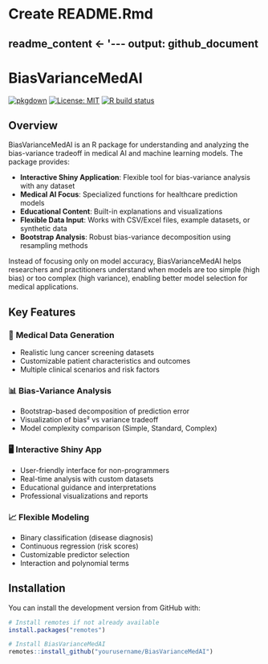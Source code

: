 # Create README.Rmd
readme_content <- '---
output: github_document
---

# BiasVarianceMedAI

<!-- badges: start -->
[![pkgdown](https://img.shields.io/badge/docs-pkgdown-blue.svg)](https://yourusername.github.io/BiasVarianceMedAI/)
[![License: MIT](https://img.shields.io/badge/License-MIT-yellow.svg)](LICENSE)
[![R build status](https://github.com/yourusername/BiasVarianceMedAI/workflows/R-CMD-check/badge.svg)](https://github.com/yourusername/BiasVarianceMedAI/actions)
<!-- badges: end -->

## Overview

BiasVarianceMedAI is an R package for understanding and analyzing the bias-variance tradeoff in medical AI and machine learning models. The package provides:

- **Interactive Shiny Application**: Flexible tool for bias-variance analysis with any dataset
- **Medical AI Focus**: Specialized functions for healthcare prediction models  
- **Educational Content**: Built-in explanations and visualizations
- **Flexible Data Input**: Works with CSV/Excel files, example datasets, or synthetic data
- **Bootstrap Analysis**: Robust bias-variance decomposition using resampling methods

Instead of focusing only on model accuracy, BiasVarianceMedAI helps researchers and practitioners understand when models are too simple (high bias) or too complex (high variance), enabling better model selection for medical applications.

## Key Features

### 🔬 **Medical Data Generation**
- Realistic lung cancer screening datasets
- Customizable patient characteristics and outcomes
- Multiple clinical scenarios and risk factors

### 📊 **Bias-Variance Analysis** 
- Bootstrap-based decomposition of prediction error
- Visualization of bias² vs variance tradeoff
- Model complexity comparison (Simple, Standard, Complex)

### 🖥️ **Interactive Shiny App**
- User-friendly interface for non-programmers
- Real-time analysis with custom datasets
- Educational guidance and interpretations
- Professional visualizations and reports

### 📈 **Flexible Modeling**
- Binary classification (disease diagnosis)
- Continuous regression (risk scores)  
- Customizable predictor selection
- Interaction and polynomial terms

## Installation

You can install the development version from GitHub with:

```r
# Install remotes if not already available
install.packages("remotes")

# Install BiasVarianceMedAI
remotes::install_github("yourusername/BiasVarianceMedAI")